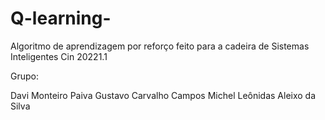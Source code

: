 # Q-learning-

Algoritmo de aprendizagem por reforço feito para a cadeira de Sistemas Inteligentes Cin 20221.1

Grupo:

Davi Monteiro Paiva
Gustavo Carvalho Campos
Michel Leônidas Aleixo da Silva


